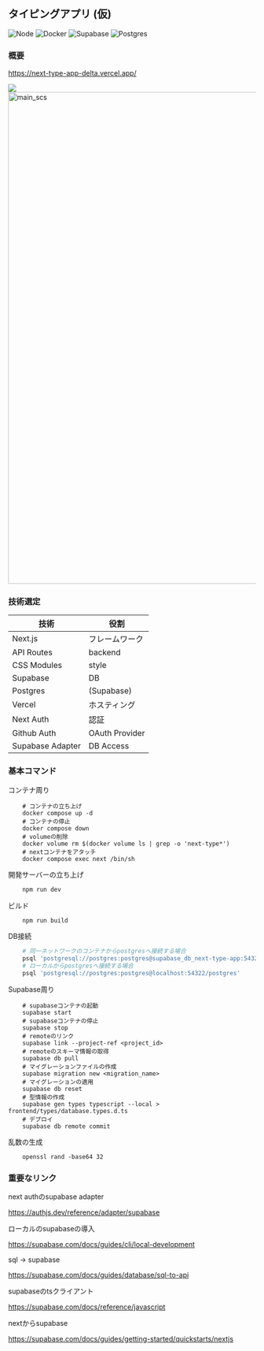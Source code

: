 ## タイピングアプリ (仮)
<!-- ロゴとラベルの色はここから https://simpleicons.org -->
![Node](https://img.shields.io/badge/Node-1.19-339933?logo=nodedotjs)
![Docker](https://img.shields.io/badge/Docker-v24.0.5-2496ED?logo=docker)
![Supabase](https://img.shields.io/badge/Supabase-1.100.1-3FCF8E?logo=supabase)
![Postgres](https://img.shields.io/badge/Postgres-16.1-4169E1?logo=postgresql)
<!-- ![Next CI](https://github.com/tf63/grapescript/actions/workflows/next.yml/badge.svg) -->

### 概要

https://next-type-app-delta.vercel.app/

 <img src="https://skillicons.dev/icons?i=ts,next,vercel,supabase,postgres,docker">
<img width="999" alt="main_scs" src="https://github.com/tf63/next-type-app/assets/74246282/272287a3-b398-481e-a492-c0057448379c">


### 技術選定
| 技術 | 役割 |
| -- | -- |
| Next.js | フレームワーク|
| API Routes | backend |
| CSS Modules | style |
| Supabase | DB |
| Postgres | (Supabase) |
| Vercel | ホスティング |
| Next Auth | 認証 |
| Github Auth | OAuth Provider |
| Supabase Adapter | DB Access |
 
### 基本コマンド
コンテナ周り
```
    # コンテナの立ち上げ
    docker compose up -d
    # コンテナの停止
    docker compose down
    # volumeの削除
    docker volume rm $(docker volume ls | grep -o 'next-type*')
    # nextコンテナをアタッチ
    docker compose exec next /bin/sh
```

開発サーバーの立ち上げ
```bash
    npm run dev
```

ビルド
```bash
    npm run build
```

DB接続
```bash
    # 同一ネットワークのコンテナからpostgresへ接続する場合
    psql 'postgresql://postgres:postgres@supabase_db_next-type-app:5432/postgres'
    # ローカルからpostgresへ接続する場合
    psql 'postgresql://postgres:postgres@localhost:54322/postgres'
```

Supabase周り
```
    # supabaseコンテナの起動
    supabase start
    # supabaseコンテナの停止
    supabase stop
    # remoteのリンク
    supabase link --project-ref <project_id>
    # remoteのスキーマ情報の取得
    supabase db pull
    # マイグレーションファイルの作成
    supabase migration new <migration_name>
    # マイグレーションの適用
    supabase db reset
    # 型情報の作成
    supabase gen types typescript --local > frontend/types/database.types.d.ts 
    # デプロイ
    supabase db remote commit
```

乱数の生成
```
    openssl rand -base64 32
```

### 重要なリンク

next authのsupabase adapter

https://authjs.dev/reference/adapter/supabase

ローカルのsupabaseの導入

https://supabase.com/docs/guides/cli/local-development

sql -> supabase

https://supabase.com/docs/guides/database/sql-to-api

supabaseのtsクライアント

https://supabase.com/docs/reference/javascript

nextからsupabase

https://supabase.com/docs/guides/getting-started/quickstarts/nextjs
